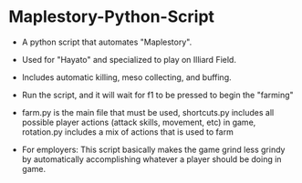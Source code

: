 # Maplestory-Python-Script
- A python script that automates "Maplestory".  
- Used for "Hayato" and specialized to play on Illiard Field.
- Includes automatic killing, meso collecting, and buffing.
- Run the script, and it will wait for f1 to be pressed to begin the "farming"
- farm.py is the main file that must be used, shortcuts.py includes all possible player actions (attack skills, movement, etc) in game, rotation.py includes a mix of actions that is used to farm

- For employers:
This script basically makes the game grind less grindy by automatically accomplishing whatever a player should be doing in game.

